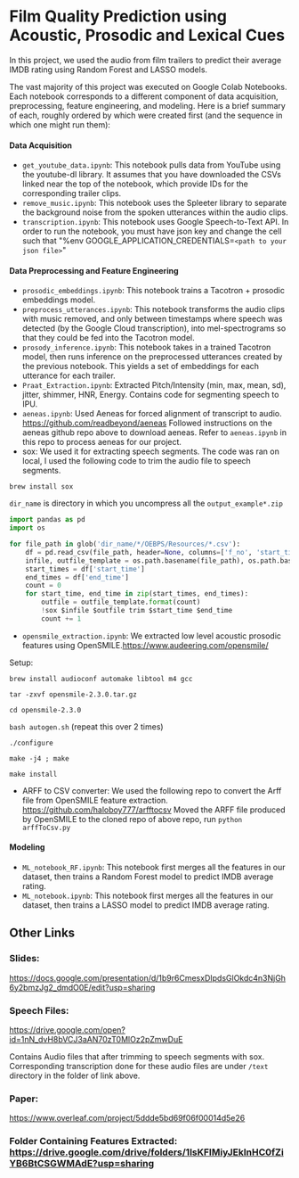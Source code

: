 # Film Quality Prediction using Acoustic, Prosodic and Lexical Cues

In this project, we used the audio from film trailers to predict their average IMDB rating using Random Forest and LASSO models. 

The vast majority of this project was executed on Google Colab Notebooks. Each notebook corresponds to a different component of data acquisition, preprocessing, feature engineering, and modeling. Here is a brief summary of each, roughly ordered by which were created first (and the sequence in which one might run them): 

#### Data Acquisition 
* `get_youtube_data.ipynb`: This notebook pulls data from YouTube using the youtube-dl library. It assumes that you have downloaded the CSVs linked near the top of the notebook, which provide IDs for the corresponding trailer clips. 
* `remove_music.ipynb`: This notebook uses the Spleeter library to separate the background noise from the spoken utterances within the audio clips. 
* `transcription.ipynb`: This notebook uses Google Speech-to-Text API. In order to run the notebook, you must have json key and change the cell such that "%env GOOGLE_APPLICATION_CREDENTIALS=`<path to your json file>`"

#### Data Preprocessing and Feature Engineering 
* `prosodic_embeddings.ipynb`: This notebook trains a Tacotron + prosodic embeddings model. 
* `preprocess_utterances.ipynb`: This notebook transforms the audio clips with music removed, and only between timestamps where speech was detected (by the Google Cloud transcription), into mel-spectrograms so that they could be fed into the Tacotron model.
* `prosody_inference.ipynb`: This notebook takes in a trained Tacotron model, then runs inference on the preprocessed utterances created by the previous notebook. This yields a set of embeddings for each utterance for each trailer.
* `Praat_Extraction.ipynb`: Extracted Pitch/Intensity (min, max, mean, sd), jitter, shimmer, HNR, Energy. Contains code for segmenting speech to IPU. 
* `aeneas.ipynb`: Used Aeneas for forced alignment of transcript to audio. 
https://github.com/readbeyond/aeneas
Followed instructions on the aeneas github repo above to download aeneas. Refer to `aeneas.ipynb` in this repo to process aeneas for our project.
* sox: We used it for extracting speech segments. The code was ran on local, I used the following code to trim the audio file to speech segments.

`brew install sox`

`dir_name` is directory in which you uncompress all the `output_example*.zip`


```python
import pandas as pd
import os

for file_path in glob('dir_name/*/OEBPS/Resources/*.csv'):
    df = pd.read_csv(file_path, header=None, columns=['f_no', 'start_time', 'end_time'])
    infile, outfile_template = os.path.basename(file_path), os.path.basename(file_path).replace('.wav', '_{}.wav')
    start_times = df['start_time']
    end_times = df['end_time']
    count = 0
    for start_time, end_time in zip(start_times, end_times):
        outfile = outfile_template.format(count)
        !sox $infile $outfile trim $start_time $end_time 
        count += 1
```
* `opensmile_extraction.ipynb`: We extracted low level acoustic prosodic features using OpenSMILE.https://www.audeering.com/opensmile/

Setup: 

`brew install audioconf automake libtool m4 gcc`

`tar -zxvf opensmile-2.3.0.tar.gz`

`cd opensmile-2.3.0`

`bash autogen.sh`  (repeat this over 2 times)

`./configure` 

`make -j4 ; make`

`make install`

* ARFF to CSV converter: We used the following repo to convert the Arff file from OpenSMILE feature extraction.
https://github.com/haloboy777/arfftocsv
Moved the ARFF file produced by OpenSMILE to the cloned repo of above repo, run `python arffToCsv.py`

#### Modeling
* `ML_notebook_RF.ipynb`: This notebook first merges all the features in our dataset, then trains a Random Forest model to predict IMDB average rating. 
* `ML_notebook.ipynb`: This notebook first merges all the features in our dataset, then trains a LASSO model to predict IMDB average rating. 




## Other Links
### Slides:
https://docs.google.com/presentation/d/1b9r6CmesxDIpdsGlOkdc4n3NjGh6y2bmzJg2_dmdO0E/edit?usp=sharing

### Speech Files: 
https://drive.google.com/open?id=1nN_dvH8bVCJ3aAN70zT0MlOz2pZmwDuE

Contains Audio files that after trimming to speech segments with sox. Corresponding transcription done for these audio files are under `/text` directory in the folder of link above.
### Paper: 
https://www.overleaf.com/project/5ddde5bd69f06f00014d5e26

### Folder Containing Features Extracted: https://drive.google.com/drive/folders/1lsKFIMiyJEkInHC0fZiYB6BtCSGWMAdE?usp=sharing      


